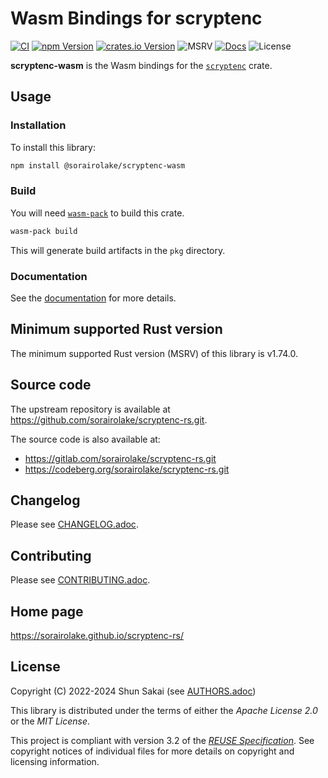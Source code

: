 <!--
SPDX-FileCopyrightText: 2022 Shun Sakai

SPDX-License-Identifier: Apache-2.0 OR MIT
-->

# Wasm Bindings for scryptenc

[![CI][ci-badge]][ci-url]
[![npm Version][npm-version-badge]][npm-version-url]
[![crates.io Version][crates-version-badge]][crates-version-url]
![MSRV][msrv-badge]
[![Docs][docs-badge]][docs-url]
![License][license-badge]

**scryptenc-wasm** is the Wasm bindings for the [`scryptenc`] crate.

## Usage

### Installation

To install this library:

```sh
npm install @sorairolake/scryptenc-wasm
```

### Build

You will need [`wasm-pack`] to build this crate.

```sh
wasm-pack build
```

This will generate build artifacts in the `pkg` directory.

### Documentation

See the [documentation][docs-url] for more details.

## Minimum supported Rust version

The minimum supported Rust version (MSRV) of this library is v1.74.0.

## Source code

The upstream repository is available at
<https://github.com/sorairolake/scryptenc-rs.git>.

The source code is also available at:

- <https://gitlab.com/sorairolake/scryptenc-rs.git>
- <https://codeberg.org/sorairolake/scryptenc-rs.git>

## Changelog

Please see [CHANGELOG.adoc].

## Contributing

Please see [CONTRIBUTING.adoc].

## Home page

<https://sorairolake.github.io/scryptenc-rs/>

## License

Copyright (C) 2022-2024 Shun Sakai (see [AUTHORS.adoc])

This library is distributed under the terms of either the _Apache License 2.0_
or the _MIT License_.

This project is compliant with version 3.2 of the [_REUSE Specification_]. See
copyright notices of individual files for more details on copyright and
licensing information.

[ci-badge]: https://img.shields.io/github/actions/workflow/status/sorairolake/scryptenc-rs/CI.yaml?branch=develop&style=for-the-badge&logo=github&label=CI
[ci-url]: https://github.com/sorairolake/scryptenc-rs/actions?query=branch%3Adevelop+workflow%3ACI++
[npm-version-badge]: https://img.shields.io/npm/v/%40sorairolake%2Fscryptenc-wasm?style=for-the-badge&logo=npm
[npm-version-url]: https://www.npmjs.com/package/@sorairolake/scryptenc-wasm
[crates-version-badge]: https://img.shields.io/crates/v/scryptenc-wasm?style=for-the-badge&logo=rust
[crates-version-url]: https://crates.io/crates/scryptenc-wasm
[msrv-badge]: https://img.shields.io/crates/msrv/scryptenc-wasm?style=for-the-badge&logo=rust
[docs-badge]: https://img.shields.io/docsrs/scryptenc-wasm?style=for-the-badge&logo=docsdotrs&label=Docs.rs
[docs-url]: https://docs.rs/scryptenc-wasm
[license-badge]: https://img.shields.io/crates/l/scryptenc-wasm?style=for-the-badge
[`scryptenc`]: https://crates.io/crates/scryptenc
[`wasm-pack`]: https://rustwasm.github.io/wasm-pack/
[CHANGELOG.adoc]: https://github.com/sorairolake/scryptenc-rs/blob/develop/crates/wasm/CHANGELOG.adoc
[CONTRIBUTING.adoc]: https://github.com/sorairolake/scryptenc-rs/blob/develop/CONTRIBUTING.adoc
[AUTHORS.adoc]: https://github.com/sorairolake/scryptenc-rs/blob/develop/AUTHORS.adoc
[_REUSE Specification_]: https://reuse.software/spec/
